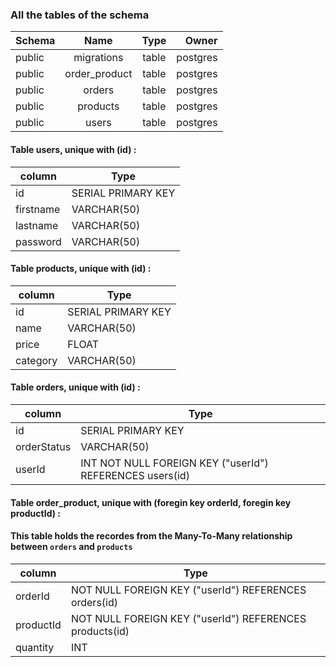 
### All the tables of the schema
|    Schema |     Name      | Type  |  Owner    | 
|   :---    |    :----:     | :----: |     ---: |
|    public | migrations    | table  | postgres |
|    public | order_product | table  | postgres |
|    public | orders        | table  | postgres |
|    public | products      | table  | postgres |
|    public | users         | table  | postgres |

#### Table users, unique with (id) :

|     column    |     Type                |
|---------------|-------------------------|
| id            | SERIAL PRIMARY KEY      |
| firstname     | VARCHAR(50)             |
| lastname      | VARCHAR(50)             |
| password      | VARCHAR(50)             |
 

#### Table products, unique with (id) :

|    column    |         Type           |
|--------------|------------------------|
| id           | SERIAL PRIMARY KEY     |
| name         | VARCHAR(50)            |
| price        | FLOAT                  |
| category     | VARCHAR(50)            |


#### Table orders, unique with (id) :

|    column    |                             Type                         |
|--------------|----------------------------------------------------------|
| id           | SERIAL PRIMARY KEY                                       |
| orderStatus  | VARCHAR(50)                                              |
| userId       | INT NOT NULL FOREIGN KEY ("userId") REFERENCES users(id) |



#### Table order_product, unique with (foregin key orderId, foregin key productId) :
#### This table holds the recordes from the Many-To-Many relationship between `orders` and `products`

|    column  |                         Type                               |
|------------|------------------------------------------------------------|
| orderId    | NOT NULL FOREIGN KEY ("userId") REFERENCES orders(id)      |                                  
| productId  | NOT NULL FOREIGN KEY ("userId") REFERENCES products(id)    |                                 
| quantity   | INT                                                        |



